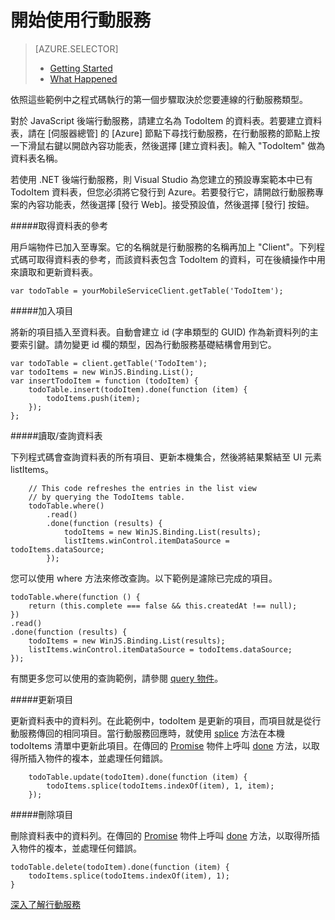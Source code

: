 <properties 
	pageTitle="" 
	description="如何在 Visual Studio 中的 JavaScript 專案開始使用行動服務" 
	services="mobile-services" 
	documentationCenter="" 
	authors="patshea123" 
	manager="douge" 
	editor=""/>

<tags 
	ms.service="mobile-services" 
	ms.workload="mobile" 
	ms.tgt_pltfrm="vs-getting-started" 
	ms.devlang="JavaScript" 
	ms.topic="article" 
	ms.date="05/06/2015" 
	ms.author="patshea123"/>

# 開始使用行動服務

> [AZURE.SELECTOR]
> - [Getting Started](vs-mobile-services-javascript-getting-started.md)
> - [What Happened](vs-mobile-services-javascript-what-happened.md)

依照這些範例中之程式碼執行的第一個步驟取決於您要連線的行動服務類型。

對於 JavaScript 後端行動服務，請建立名為 TodoItem 的資料表。若要建立資料表，請在 [伺服器總管] 的 [Azure] 節點下尋找行動服務，在行動服務的節點上按一下滑鼠右鍵以開啟內容功能表，然後選擇 [建立資料表]。輸入 "TodoItem" 做為資料表名稱。

若使用 .NET 後端行動服務，則 Visual Studio 為您建立的預設專案範本中已有 TodoItem 資料表，但您必須將它發行到 Azure。若要發行它，請開啟行動服務專案的內容功能表，然後選擇 [發行 Web]。接受預設值，然後選擇 [發行] 按鈕。

#####取得資料表的參考

用戶端物件已加入至專案。它的名稱就是行動服務的名稱再加上 "Client"。下列程式碼可取得資料表的參考，而該資料表包含 TodoItem 的資料，可在後續操作中用來讀取和更新資料表。

	var todoTable = yourMobileServiceClient.getTable('TodoItem');

#####加入項目 

將新的項目插入至資料表。自動會建立 id (字串類型的 GUID) 作為新資料列的主要索引鍵。請勿變更 id 欄的類型，因為行動服務基礎結構會用到它。

    var todoTable = client.getTable('TodoItem');
    var todoItems = new WinJS.Binding.List();
    var insertTodoItem = function (todoItem) {
        todoTable.insert(todoItem).done(function (item) {
            todoItems.push(item);
        });
    };

#####讀取/查詢資料表

下列程式碼會查詢資料表的所有項目、更新本機集合，然後將結果繫結至 UI 元素 listItems。

        // This code refreshes the entries in the list view 
        // by querying the TodoItems table.
        todoTable.where()
            .read()
            .done(function (results) {
                todoItems = new WinJS.Binding.List(results);
                listItems.winControl.itemDataSource = todoItems.dataSource;
            });

您可以使用 where 方法來修改查詢。以下範例是濾除已完成的項目。

    todoTable.where(function () {
        return (this.complete === false && this.createdAt !== null);
    })
    .read()
    .done(function (results) {
        todoItems = new WinJS.Binding.List(results);
        listItems.winControl.itemDataSource = todoItems.dataSource;
    });

有關更多您可以使用的查詢範例，請參閱 [query 物件](http://msdn.microsoft.com/library/azure/jj613353.aspx)。

#####更新項目

更新資料表中的資料列。在此範例中，todoItem 是更新的項目，而項目就是從行動服務傳回的相同項目。當行動服務回應時，就使用 [splice](http://msdn.microsoft.com/library/windows/apps/Hh700810.aspx) 方法在本機 todoItems 清單中更新此項目。在傳回的 [Promise]() 物件上呼叫 [done]() 方法，以取得所插入物件的複本，並處理任何錯誤。

        todoTable.update(todoItem).done(function (item) {
            todoItems.splice(todoItems.indexOf(item), 1, item);
        });

#####刪除項目

刪除資料表中的資料列。在傳回的 [Promise]() 物件上呼叫 [done]() 方法，以取得所插入物件的複本，並處理任何錯誤。

	todoTable.delete(todoItem).done(function (item) {
	    todoItems.splice(todoItems.indexOf(item), 1);
    }



[深入了解行動服務](http://azure.microsoft.com/documentation/services/mobile-services/)

<!---HONumber=July15_HO2-->